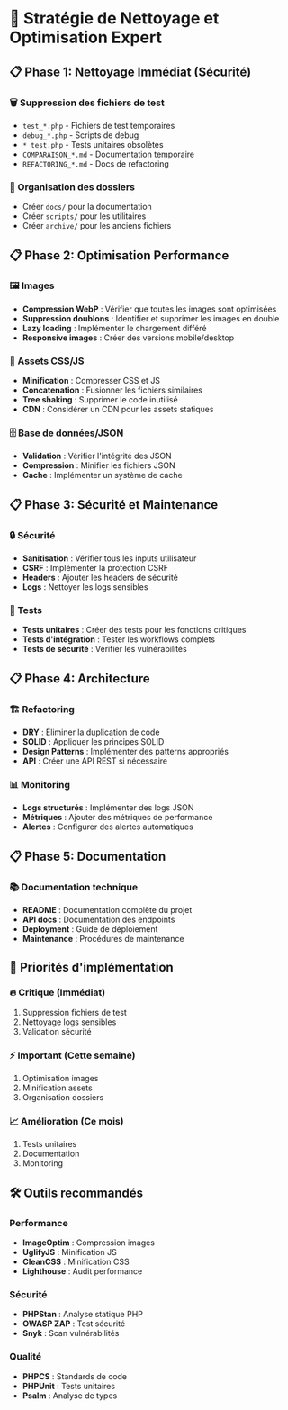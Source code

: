 # 🧹 Stratégie de Nettoyage et Optimisation Expert

## 📋 Phase 1: Nettoyage Immédiat (Sécurité)

### 🗑️ Suppression des fichiers de test
- `test_*.php` - Fichiers de test temporaires
- `debug_*.php` - Scripts de debug
- `*_test.php` - Tests unitaires obsolètes
- `COMPARAISON_*.md` - Documentation temporaire
- `REFACTORING_*.md` - Docs de refactoring

### 📁 Organisation des dossiers
- Créer `docs/` pour la documentation
- Créer `scripts/` pour les utilitaires
- Créer `archive/` pour les anciens fichiers

## 📋 Phase 2: Optimisation Performance

### 🖼️ Images
- **Compression WebP** : Vérifier que toutes les images sont optimisées
- **Suppression doublons** : Identifier et supprimer les images en double
- **Lazy loading** : Implémenter le chargement différé
- **Responsive images** : Créer des versions mobile/desktop

### 📄 Assets CSS/JS
- **Minification** : Compresser CSS et JS
- **Concatenation** : Fusionner les fichiers similaires
- **Tree shaking** : Supprimer le code inutilisé
- **CDN** : Considérer un CDN pour les assets statiques

### 🗄️ Base de données/JSON
- **Validation** : Vérifier l'intégrité des JSON
- **Compression** : Minifier les fichiers JSON
- **Cache** : Implémenter un système de cache

## 📋 Phase 3: Sécurité et Maintenance

### 🔒 Sécurité
- **Sanitisation** : Vérifier tous les inputs utilisateur
- **CSRF** : Implémenter la protection CSRF
- **Headers** : Ajouter les headers de sécurité
- **Logs** : Nettoyer les logs sensibles

### 🧪 Tests
- **Tests unitaires** : Créer des tests pour les fonctions critiques
- **Tests d'intégration** : Tester les workflows complets
- **Tests de sécurité** : Vérifier les vulnérabilités

## 📋 Phase 4: Architecture

### 🏗️ Refactoring
- **DRY** : Éliminer la duplication de code
- **SOLID** : Appliquer les principes SOLID
- **Design Patterns** : Implémenter des patterns appropriés
- **API** : Créer une API REST si nécessaire

### 📊 Monitoring
- **Logs structurés** : Implémenter des logs JSON
- **Métriques** : Ajouter des métriques de performance
- **Alertes** : Configurer des alertes automatiques

## 📋 Phase 5: Documentation

### 📚 Documentation technique
- **README** : Documentation complète du projet
- **API docs** : Documentation des endpoints
- **Deployment** : Guide de déploiement
- **Maintenance** : Procédures de maintenance

## 🎯 Priorités d'implémentation

### 🔥 Critique (Immédiat)
1. Suppression fichiers de test
2. Nettoyage logs sensibles
3. Validation sécurité

### ⚡ Important (Cette semaine)
1. Optimisation images
2. Minification assets
3. Organisation dossiers

### 📈 Amélioration (Ce mois)
1. Tests unitaires
2. Documentation
3. Monitoring

## 🛠️ Outils recommandés

### Performance
- **ImageOptim** : Compression images
- **UglifyJS** : Minification JS
- **CleanCSS** : Minification CSS
- **Lighthouse** : Audit performance

### Sécurité
- **PHPStan** : Analyse statique PHP
- **OWASP ZAP** : Test sécurité
- **Snyk** : Scan vulnérabilités

### Qualité
- **PHPCS** : Standards de code
- **PHPUnit** : Tests unitaires
- **Psalm** : Analyse de types

